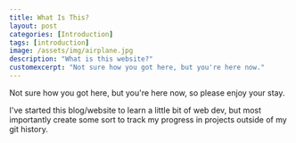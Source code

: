 ```yaml
---
title: What Is This?
layout: post
categories: [Introduction]
tags: [introduction]
image: /assets/img/airplane.jpg
description: "What is this website?"
customexcerpt: "Not sure how you got here, but you're here now."
---
```

Not sure how you got here, but you're here now, so please enjoy your stay.

I've started this blog/website to learn a little bit of web dev, but most importantly create some sort to track my progress in projects outside of my git history.